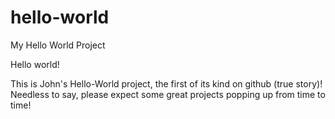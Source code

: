 # hello-world
My Hello World Project

Hello world!

This is John's Hello-World project, the first of its kind on github (true story)! Needless to say, please expect some great projects popping up from time to time!
